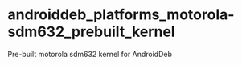 # androiddeb_platforms_motorola-sdm632_prebuilt_kernel
Pre-built motorola sdm632 kernel for AndroidDeb
